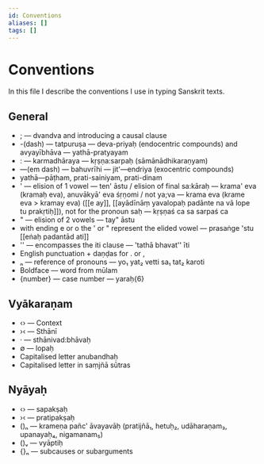 ```yaml
---
id: Conventions
aliases: []
tags: []
---
```


# Conventions

In this file I describe the conventions I use in typing Sanskrit texts.

## General

* ; — dvandva and introducing a causal clause
* -(dash) — tatpuruṣa — deva-priyaḥ (endocentric compounds) and avyayībhāva — yathā-pratyayam
* : — karmadhāraya — kṛṣṇa:sarpaḥ (sāmānādhikaraṇyam)
* —(em dash) — bahuvrīhi — jit'—endriya (exocentric compounds)
* yathā—pāṭham, prati-sainiyam, prati-dinam
* ' — elision of 1 vowel — ten' āstu / elision of final sa:kāraḥ — krama' eva (kramaḥ eva), anuvākyā' eva śṛṇomi / not ya;va — krama eva (krame eva > kramay eva) ([[e ay]], [[ayādīnāṃ yavalopaḥ padānte na vā lope tu prakṛtiḥ]]), not for the pronoun saḥ — kṛṣṇaś ca sa sarpaś ca
* " — elision of 2 vowels — tay" āstu
* with ending e or o the ' or " represent the elided vowel — prasaṅge 'stu [[eṅaḥ padantād ati]]
* '' — encompasses the iti clause — 'tathā bhavat'' īti
* English punctuation + daṇḍas for . or ,
* ₙ — reference of pronouns — yo₁ yat₂ vetti sa₁ tat₂ karoti
* Boldface — word from mūlam
* {number} — case number — yaraḥ{6}

## Vyākaraṇam

* ‹› — Context
* ›‹ — Sthānī
* ·  — sthānivad:bhāvaḥ
* ∅  — lopaḥ
* Capitalised letter anubandhaḥ
* Capitalised letter in saṃjñā sūtras

## Nyāyaḥ

* ‹› — sapakṣaḥ
* ›‹ — pratipakṣaḥ
* ()ₙ — krameṇa pañc' āvayavāḥ (pratijñā₁, hetuḥ₂, udāharaṇam₃, upanayaḥ₄, nigamanam₅)
* ()ᵥ — vyāptiḥ
* {}ₙ — subcauses or subarguments

